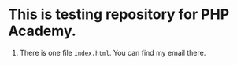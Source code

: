 # This is testing repository for PHP Academy.

1. There is one file `index.html`.
You can find my email there.
